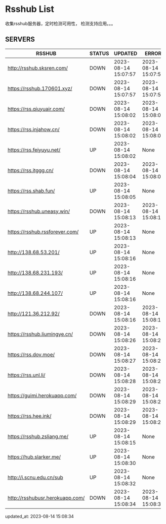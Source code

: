 # Rsshub List

收集rsshub服务器，定时检测可用性， 检测支持应用。。。


## SERVERS

|  RSSHUB   | STATUS  | UPDATED  | ERROR  | TWITTER |  
|  ----  | ----  | ----  | ----  | ---- |  
| http://rsshub.sksren.com/ | DOWN | 2023-08-14 15:07:57 | 2023-08-14 15:07:57 |  
| https://rsshub.170601.xyz/ | DOWN | 2023-08-14 15:07:57 | 2023-08-14 15:07:57 |  
| https://rss.qiuyuair.com/ | DOWN | 2023-08-14 15:08:02 | 2023-08-14 15:08:02 |  
| https://rss.injahow.cn/ | DOWN | 2023-08-14 15:08:02 | 2023-08-14 15:08:02 |  
| https://rss.feiyuyu.net/ | UP | 2023-08-14 15:08:02 | None ||  
| https://rss.itggg.cn/ | DOWN | 2023-08-14 15:08:04 | 2023-08-14 15:08:04 |  
| https://rss.shab.fun/ | UP | 2023-08-14 15:08:05 | None ||  
| https://rsshub.uneasy.win/ | DOWN | 2023-08-14 15:08:13 | 2023-08-14 15:08:13 |  
| https://rsshub.rssforever.com/ | UP | 2023-08-14 15:08:13 | None |OK|  
| http://138.68.53.201/ | UP | 2023-08-14 15:08:16 | None ||  
| http://138.68.231.193/ | UP | 2023-08-14 15:08:16 | None ||  
| http://138.68.244.107/ | UP | 2023-08-14 15:08:16 | None ||  
| http://121.36.212.92/ | DOWN | 2023-08-14 15:08:16 | 2023-08-14 15:08:16 |  
| https://rsshub.liumingye.cn/ | DOWN | 2023-08-14 15:08:26 | 2023-08-14 15:08:26 |  
| https://rss.dov.moe/ | DOWN | 2023-08-14 15:08:27 | 2023-08-14 15:08:27 |  
| https://rss.unl.li/ | DOWN | 2023-08-14 15:08:28 | 2023-08-14 15:08:28 |  
| https://guimi.herokuapp.com/ | DOWN | 2023-08-14 15:08:29 | 2023-08-14 15:08:29 |  
| https://rss.hee.ink/ | DOWN | 2023-08-14 15:08:29 | 2023-08-14 15:08:29 |  
| https://rsshub.zsliang.me/ | UP | 2023-08-14 15:08:15 | None |OK|  
| https://hub.slarker.me/ | UP | 2023-08-14 15:08:30 | None |OK|  
| http://i.scnu.edu.cn/sub | UP | 2023-08-14 15:08:32 | None ||  
| http://rsshubusr.herokuapp.com/ | DOWN | 2023-08-14 15:08:34 | 2023-08-14 15:08:34 |  
  

updated_at: 2023-08-14 15:08:34  

